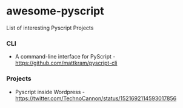 # awesome-pyscript
List of interesting Pyscript Projects


### CLI

* A command-line interface for PyScript - https://github.com/mattkram/pyscript-cli


### Projects

* Pyscript inside Wordpress - https://twitter.com/TechnoCannon/status/1521692114593017856
